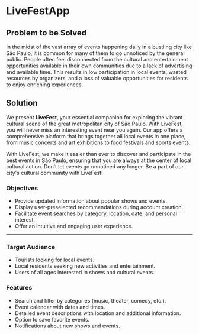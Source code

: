# LiveFestApp

## Problem to be Solved

In the midst of the vast array of events happening daily in a bustling city like São Paulo, it is common for many of them to go unnoticed by the general public. People often feel disconnected from the cultural and entertainment opportunities available in their own communities due to a lack of advertising and available time. This results in low participation in local events, wasted resources by organizers, and a loss of valuable opportunities for residents to enjoy enriching experiences.

## Solution

We present **LiveFest**, your essential companion for exploring the vibrant cultural scene of the great metropolitan city of São Paulo. With LiveFest, you will never miss an interesting event near you again. Our app offers a comprehensive platform that brings together all local events in one place, from music concerts and art exhibitions to food festivals and sports events. 

With LiveFest, we make it easier than ever to discover and participate in the best events in São Paulo, ensuring that you are always at the center of local cultural action. Don’t let events go unnoticed any longer. Be a part of our city's cultural community with LiveFest!

### Objectives
- Provide updated information about popular shows and events.
- Display user-preselected recommendations during account creation.
- Facilitate event searches by category, location, date, and personal interest.
- Offer an intuitive and engaging user experience.

---

### Target Audience
- Tourists looking for local events.
- Local residents seeking new activities and entertainment.
- Users of all ages interested in shows and cultural events.

### Features
- Search and filter by categories (music, theater, comedy, etc.).
- Event calendar with dates and times.
- Detailed event descriptions with location and additional information.
- Option to save favorite events.
- Notifications about new shows and events.

